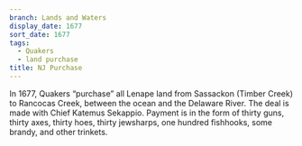 ```yaml
---
branch: Lands and Waters
display_date: 1677
sort_date: 1677
tags:
  - Quakers
  - land purchase
title: NJ Purchase
---
```


In 1677, Quakers “purchase” all Lenape land from Sassackon (Timber Creek) to Rancocas Creek, between the ocean and the Delaware River. The deal is made with Chief Katemus Sekappio. Payment is in the form of thirty guns, thirty axes, thirty hoes, thirty jewsharps, one hundred fishhooks, some brandy, and other trinkets.
